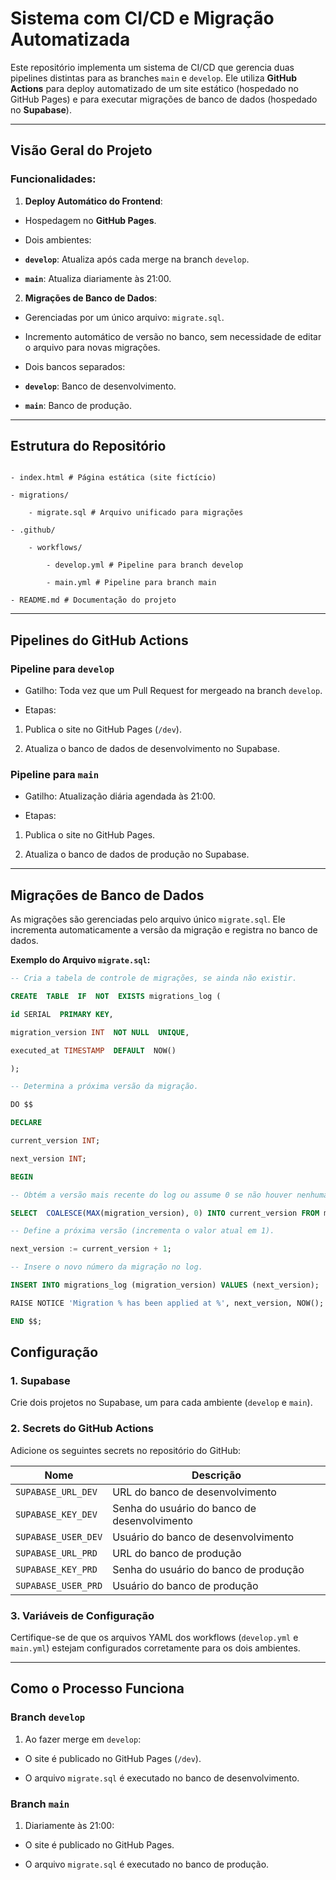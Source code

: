 
# **Sistema com CI/CD e Migração Automatizada**

  

Este repositório implementa um sistema de CI/CD que gerencia duas pipelines distintas para as branches `main` e `develop`. Ele utiliza **GitHub Actions** para deploy automatizado de um site estático (hospedado no GitHub Pages) e para executar migrações de banco de dados (hospedado no **Supabase**).

  

---

  

## **Visão Geral do Projeto**

  

### Funcionalidades:

1.  **Deploy Automático do Frontend**:

- Hospedagem no **GitHub Pages**.

- Dois ambientes:

-  **`develop`**: Atualiza após cada merge na branch `develop`.

-  **`main`**: Atualiza diariamente às 21:00.

  

2.  **Migrações de Banco de Dados**:

- Gerenciadas por um único arquivo: `migrate.sql`.

- Incremento automático de versão no banco, sem necessidade de editar o arquivo para novas migrações.

- Dois bancos separados:

-  **`develop`**: Banco de desenvolvimento.

-  **`main`**: Banco de produção.

  

---

  

## **Estrutura do Repositório**

  

```plaintext

- index.html # Página estática (site fictício)

- migrations/

	- migrate.sql # Arquivo unificado para migrações

- .github/

	- workflows/

		- develop.yml # Pipeline para branch develop

		- main.yml # Pipeline para branch main

- README.md # Documentação do projeto

```

  

---

  

## **Pipelines do GitHub Actions**

  

### **Pipeline para `develop`**

- Gatilho: Toda vez que um Pull Request for mergeado na branch `develop`.

- Etapas:

1. Publica o site no GitHub Pages (`/dev`).

2. Atualiza o banco de dados de desenvolvimento no Supabase.

  

### **Pipeline para `main`**

- Gatilho: Atualização diária agendada às 21:00.

- Etapas:

1. Publica o site no GitHub Pages.

2. Atualiza o banco de dados de produção no Supabase.

  

---

  

## **Migrações de Banco de Dados**

  

As migrações são gerenciadas pelo arquivo único `migrate.sql`. Ele incrementa automaticamente a versão da migração e registra no banco de dados.

  

**Exemplo do Arquivo `migrate.sql`:**

```sql
-- Cria a tabela de controle de migrações, se ainda não existir.

CREATE  TABLE  IF  NOT  EXISTS migrations_log (

id SERIAL  PRIMARY KEY,

migration_version INT  NOT NULL  UNIQUE,

executed_at TIMESTAMP  DEFAULT  NOW()

);

-- Determina a próxima versão da migração.

DO $$

DECLARE

current_version INT;

next_version INT;

BEGIN

-- Obtém a versão mais recente do log ou assume 0 se não houver nenhuma.

SELECT  COALESCE(MAX(migration_version), 0) INTO current_version FROM migrations_log;

-- Define a próxima versão (incrementa o valor atual em 1).

next_version := current_version + 1;

-- Insere o novo número da migração no log.

INSERT INTO migrations_log (migration_version) VALUES (next_version);

RAISE NOTICE 'Migration % has been applied at %', next_version, NOW();

END $$;

```

## **Configuração**

  

### **1. Supabase**

Crie dois projetos no Supabase, um para cada ambiente (`develop` e `main`).

  

### **2. Secrets do GitHub Actions**

Adicione os seguintes secrets no repositório do GitHub:

  
| Nome | Descrição |
|--|--|
| `SUPABASE_URL_DEV` | URL do banco de desenvolvimento |
| `SUPABASE_KEY_DEV` | Senha do usuário do banco de desenvolvimento |
| `SUPABASE_USER_DEV` | Usuário do banco de desenvolvimento |
| `SUPABASE_URL_PRD` | URL do banco de produção |
| `SUPABASE_KEY_PRD` | Senha do usuário do banco de produção |
| `SUPABASE_USER_PRD` | Usuário do banco de produção |


  

### **3. Variáveis de Configuração**

Certifique-se de que os arquivos YAML dos workflows (`develop.yml` e `main.yml`) estejam configurados corretamente para os dois ambientes.

  

---

  

## **Como o Processo Funciona**

  

### **Branch `develop`**

1. Ao fazer merge em `develop`:

- O site é publicado no GitHub Pages (`/dev`).

- O arquivo `migrate.sql` é executado no banco de desenvolvimento.

  

### **Branch `main`**

1. Diariamente às 21:00:

- O site é publicado no GitHub Pages.

- O arquivo `migrate.sql` é executado no banco de produção.
